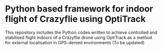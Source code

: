 # Python based framework for indoor flight of Crazyflie using OptiTrack
This repository includes the Python codes written to achieve controlled and stabilised flight indoors of a Crazyflie drone using OptiTrack as a method for external localisation in GPS-denied environments 
(To be updated)
